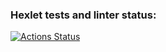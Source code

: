### Hexlet tests and linter status:
[![Actions Status](https://github.com/Bayzet/php-project-lvl2/workflows/hexlet-check/badge.svg)](https://github.com/Bayzet/php-project-lvl2/actions)